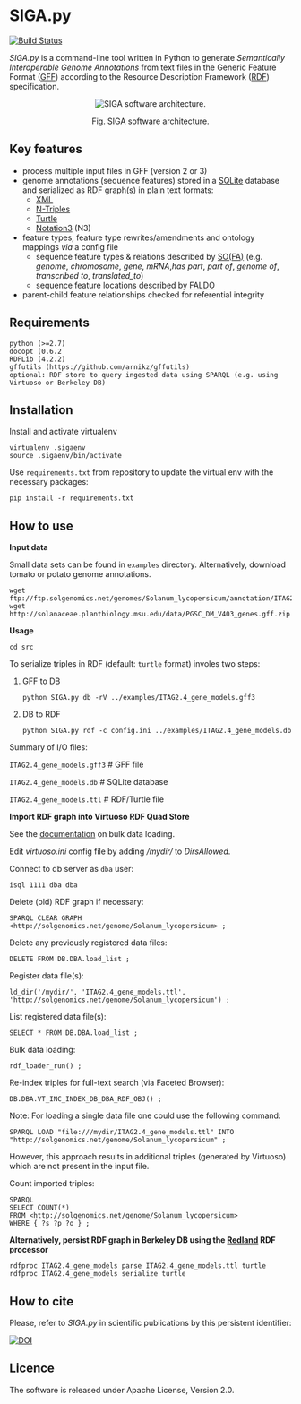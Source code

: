 # SIGA.py

[![Build Status](https://travis-ci.org/candYgene/siga.svg?branch=master)](https://travis-ci.org/candYgene/siga)

*SIGA.py* is a command-line tool written in Python to generate *Semantically Interoperable Genome Annotations* from
text files in the Generic Feature Format ([GFF](https://github.com/The-Sequence-Ontology/Specifications/blob/master/gff3.md)) according to the Resource Description Framework ([RDF](https://www.w3.org/TR/rdf11-concepts/)) specification.

<div align="center">
  <figure>
    <p>
      <img src ="doc/SIGA.png" alt="SIGA software architecture." />
      <figcaption>Fig. SIGA software architecture.</figcaption>
    </p>
  </figure>
</div>

## Key features ##
- process multiple input files in GFF (version 2 or 3)
- genome annotations (sequence features) stored in a [SQLite](https://sqlite.org/) database and serialized as RDF graph(s) in plain text formats:
  - [XML](https://www.w3.org/TR/rdf-syntax-grammar/)
  - [N-Triples](https://www.w3.org/TR/n-triples/)
  - [Turtle](https://www.w3.org/TeamSubmission/turtle/)
  - [Notation3](https://www.w3.org/DesignIssues/Notation3.html) (N3)
- feature types, feature type rewrites/amendments and ontology mappings _via_ a config file
  - sequence feature types & relations described by [SO(FA)](http://www.sequenceontology.org/)
    (e.g. _genome_, _chromosome_, _gene_, _mRNA_,_has part_, _part of_, _genome of_, _transcribed to_, _translated_to_)
  - sequence feature locations described by [FALDO](https://github.com/JervenBolleman/FALDO)
- parent-child feature relationships checked for referential integrity

## Requirements ##

    python (>=2.7)
    docopt (0.6.2
    RDFLib (4.2.2)
    gffutils (https://github.com/arnikz/gffutils)
    optional: RDF store to query ingested data using SPARQL (e.g. using Virtuoso or Berkeley DB)


## Installation ##

Install and activate virtualenv

    virtualenv .sigaenv
    source .sigaenv/bin/activate

Use `requirements.txt` from repository to update the virtual env with the necessary packages:

    pip install -r requirements.txt


## How to use ##

**Input data**

Small data sets can be found in `examples` directory. Alternatively, download tomato or potato genome annotations.

```
wget ftp://ftp.solgenomics.net/genomes/Solanum_lycopersicum/annotation/ITAG2.4_release/ITAG2.4_gene_models.gff3
wget http://solanaceae.plantbiology.msu.edu/data/PGSC_DM_V403_genes.gff.zip
```


**Usage**

`cd src`

To serialize triples in RDF (default: `turtle` format) involes two steps:

1. GFF to DB

    ```
    python SIGA.py db -rV ../examples/ITAG2.4_gene_models.gff3
    ```

2. DB to RDF

    ```
    python SIGA.py rdf -c config.ini ../examples/ITAG2.4_gene_models.db
    ```

Summary of I/O files:

`ITAG2.4_gene_models.gff3` # GFF file

`ITAG2.4_gene_models.db`   # SQLite database

`ITAG2.4_gene_models.ttl`  # RDF/Turtle file


**Import RDF graph into Virtuoso RDF Quad Store**

See the [documentation](http://virtuoso.openlinksw.com/dataspace/doc/dav/wiki/Main/VirtBulkRDFLoader) on bulk data loading.

Edit _virtuoso.ini_ config file by adding _/mydir/_ to _DirsAllowed_.

Connect to db server as `dba` user:

`isql 1111 dba dba`

Delete (old) RDF graph if necessary:

`SPARQL CLEAR GRAPH <http://solgenomics.net/genome/Solanum_lycopersicum> ;`

Delete any previously registered data files:

`DELETE FROM DB.DBA.load_list ;`

Register data file(s):

`ld_dir('/mydir/', 'ITAG2.4_gene_models.ttl', 'http://solgenomics.net/genome/Solanum_lycopersicum') ;`

List registered data file(s):

`SELECT * FROM DB.DBA.load_list ;`

Bulk data loading:

`rdf_loader_run() ;`

Re-index triples for full-text search (via Faceted Browser):

`DB.DBA.VT_INC_INDEX_DB_DBA_RDF_OBJ() ;`

Note: For loading a single data file one could use the following command:

`SPARQL LOAD "file:///mydir/ITAG2.4_gene_models.ttl" INTO "http://solgenomics.net/genome/Solanum_lycopersicum" ;`

However, this approach results in additional triples (generated by Virtuoso) which are not present in the input file.

Count imported triples:

```
SPARQL
SELECT COUNT(*)
FROM <http://solgenomics.net/genome/Solanum_lycopersicum>
WHERE { ?s ?p ?o } ;
```


**Alternatively, persist RDF graph in Berkeley DB using the [Redland](http://librdf.org/) RDF processor**

```
rdfproc ITAG2.4_gene_models parse ITAG2.4_gene_models.ttl turtle
rdfproc ITAG2.4_gene_models serialize turtle
```


## How to cite ##

Please, refer to _SIGA.py_ in scientific publications by this persistent identifier:

[![DOI](https://zenodo.org/badge/DOI/10.5281/zenodo.30554.svg)](https://doi.org/10.5281/zenodo.30554)


## Licence ##
The software is released under Apache License, Version 2.0.
